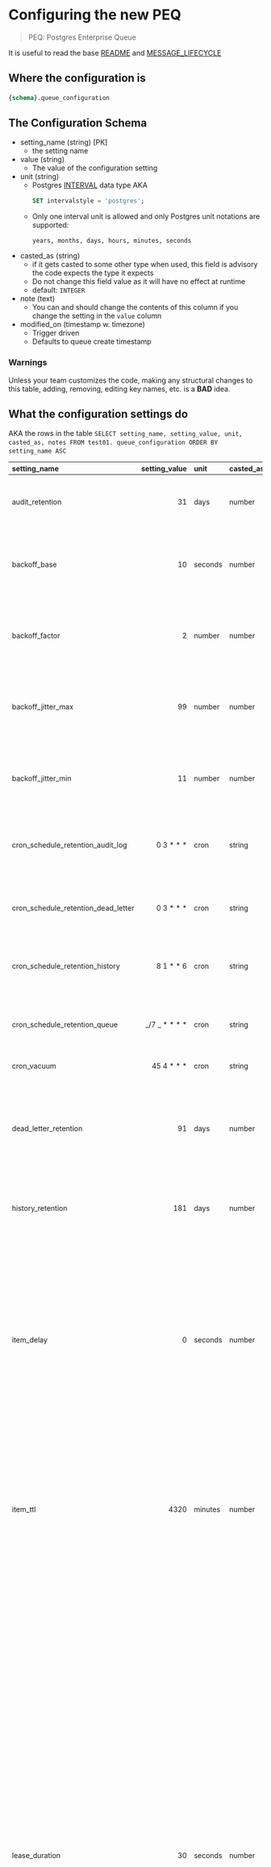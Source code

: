 # Configuring the new PEQ

> PEQ: Postgres Enterprise Queue

It is useful to read the base [README](../README.md) and [MESSAGE_LIFECYCLE](/src/MESSAGE_LIFECYCLE.md)

## Where the configuration is

```sql
{schema}.queue_configuration
```

## The Configuration Schema

- setting_name (string) [PK]
  - the setting name
- value (string)
  - The value of the configuration setting
- unit (string)
  - Postgres [INTERVAL](https://neon.com/postgresql/postgresql-tutorial/postgresql-interval) data type AKA
    ```sql
    SET intervalstyle = 'postgres';
    ```
  - Only one interval unit is allowed and only Postgres unit notations are supported:
    ```text
    years, months, days, hours, minutes, seconds
    ```
- casted_as (string)
  - if it gets casted to some other type when used, this field is advisory the code expects the type it expects
  - Do not change this field value as it will have no effect at runtime
  - default: `INTEGER`
- note (text)
  - You can and should change the contents of this column if you change the setting in the `value` column
- modified_on (timestamp w. timezone)
  - Trigger driven
  - Defaults to queue create timestamp

### Warnings

Unless your team customizes the code, making any structural changes to this table, adding, removing, editing key names, etc. is a **BAD** idea.

## What the configuration settings do

AKA the rows in the table `SELECT setting_name, setting_value, unit, casted_as, notes FROM test01. queue_configuration ORDER BY setting_name ASC`

| setting_name                        |     setting_value | unit    | casted_as | notes                                                                                                                                                                                                                                                                                                                                                                                                                                                                                                                                                                                                                                                                                       |
| :---------------------------------- | ----------------: | :------ | :-------- | :------------------------------------------------------------------------------------------------------------------------------------------------------------------------------------------------------------------------------------------------------------------------------------------------------------------------------------------------------------------------------------------------------------------------------------------------------------------------------------------------------------------------------------------------------------------------------------------------------------------------------------------------------------------------------------------ |
| audit_retention                     |                31 | days    | number    | this should be adjusted for your orgs data retention policy.                                                                                                                                                                                                                                                                                                                                                                                                                                                                                                                                                                                                                                |
| backoff_base                        |                10 | seconds | number    | think carefully before changing any of these settings, see Backoff formula                                                                                                                                                                                                                                                                                                                                                                                                                                                                                                                                                                                                                  |
| backoff_factor                      |                 2 | number  | number    | think carefully before changing any of these settings, see Backoff formula                                                                                                                                                                                                                                                                                                                                                                                                                                                                                                                                                                                                                  |
| backoff_jitter_max                  |                99 | number  | number    | think carefully before changing any of these settings, see Backoff formula                                                                                                                                                                                                                                                                                                                                                                                                                                                                                                                                                                                                                  |
| backoff_jitter_min                  |                11 | number  | number    | think carefully before changing any of these settings, see Backoff formula                                                                                                                                                                                                                                                                                                                                                                                                                                                                                                                                                                                                                  |
| cron_schedule_retention_audit_log   |      0 3 \* \* \* | cron    | string    | Schedule to run the audit log cleanup procedure on, 3am Daily                                                                                                                                                                                                                                                                                                                                                                                                                                                                                                                                                                                                                               |
| cron_schedule_retention_dead_letter |      0 3 \* \* \* | cron    | string    | Schedule to run the dead-letter cleanup procedure on, 3am Daily                                                                                                                                                                                                                                                                                                                                                                                                                                                                                                                                                                                                                             |
| cron_schedule_retention_history     |       8 1 \* \* 6 | cron    | string    | Schedule to run history cleanup procedure on, 1:08am Saturday                                                                                                                                                                                                                                                                                                                                                                                                                                                                                                                                                                                                                               |
| cron_schedule_retention_queue       | _/7 _ \* \* \* \* | cron    | string    | Schedule to run the main queue lock clearing procedure on, every 7 minutes                                                                                                                                                                                                                                                                                                                                                                                                                                                                                                                                                                                                                  |
| cron_vacuum                         |     45 4 \* \* \* | cron    | string    | Vaccumm nightly                                                                                                                                                                                                                                                                                                                                                                                                                                                                                                                                                                                                                                                                             |
| dead_letter_retention               |                91 | days    | number    | messages are purged from dead letter after this many days. Remember messages can be requeued using the procedures                                                                                                                                                                                                                                                                                                                                                                                                                                                                                                                                                                           |
| history_retention                   |               181 | days    | number    | this should be adjusted for your orgs data retention policy.                                                                                                                                                                                                                                                                                                                                                                                                                                                                                                                                                                                                                                |
| item_delay                          |                 0 | seconds | number    | delay making message available by this number of seconds, sometimes its useful to have a short initial delay. More often, a jitted value when queuing up batches of messages is useful. For scheduling messages in the future, use the parameters in the procedures                                                                                                                                                                                                                                                                                                                                                                                                                         |
| item_ttl                            |              4320 | minutes | number    | items in the queue live for this # of minutes, before they get moved to dead_letter table, this is a very long time. If anything, consider shortening it.                                                                                                                                                                                                                                                                                                                                                                                                                                                                                                                                   |
| lease_duration                      |                30 | seconds | number    | this is the default lease on an item, if not specified in the call, think hard about this by monitoring the average unit of work, and adjust the setting to be that time plus two standard deviations (rounding up to the nearest second), and remember to consider what should happpen when the system is under stress and adjust the lease time setting as needed either in here or as a parameter to the procedure calls. The art is to balance making sure most units of work that will complete successfully do finish, and those that will not, will not VS. having the unit of work (which represents business value) be overly delayed. The happy path is this value is never used. |
| max_retries                         |                 7 | count   | number    | A message can be processed no more than this many times. Backoff is exponential and jittered, see next settings. Carefully concider if the total maximum elapsed time to process a message and get around to successfully executing its associated unit of work is reasonable.                                                                                                                                                                                                                                                                                                                                                                                                              |

Notes:

1. E.g., is it an optional parameter in the associated procedure(s)

## Backoff formula for retries

This is _pseudocode_, the snake_case is the setting above, the java-case is the computed variable for the message.

```javascript
// The message starts life with ZERO retries, so...
numberOfRetries = numberOfRetries + 1;
// Exponential Backoff
delay = backoff_base * backoff_factor ** numberOfRetries;
// With Jitter
seconds_from_now_message_will_be_available =
  delay + randomBetween(backoff_jitter_min, backoff_jitter_max);
```

### Example Delays

<img src='./backoff.png' width='600px'>

Or from about 1/2 a minute to less than 7 minutes increasing in duration per retry.

### Sidebar: Why Jitter?

It helps avoid collisions in cases where the message processing (consumer) is transitory unavailable. See [YouTube: Queue-Pacing and Overrun Pattern](https://www.youtube.com/watch?v=94aRBEYST7I) for more details.

### Important

Before changing the backoff settings, we strongly suggest using the enclosed [XLSX](./backoff_table.xlsx) to model the impact. Also, consider, if a unit of work can't be completed after 5 tries over approx. 15 minutes, that something else is terriblely wrong.

## Cron

Copied from [pg_cron](https://github.com/citusdata/pg_cron/blob/main/README.md?plain=1)

```
 ┌───────────── min (0 - 59)
 │ ┌────────────── hour (0 - 23)
 │ │ ┌─────────────── day of month (1 - 31) or last day of the month ($)
 │ │ │ ┌──────────────── month (1 - 12)
 │ │ │ │ ┌───────────────── day of week (0 - 6) (0 to 6 are Sunday to
 │ │ │ │ │                  Saturday, or use names; 7 is also Sunday)
 │ │ │ │ │
 │ │ │ │ │
 * * * * *
```

An easy way to create a cron schedule is: [crontab.guru](http://crontab.guru/).

[<--- Start Here](./README.md)